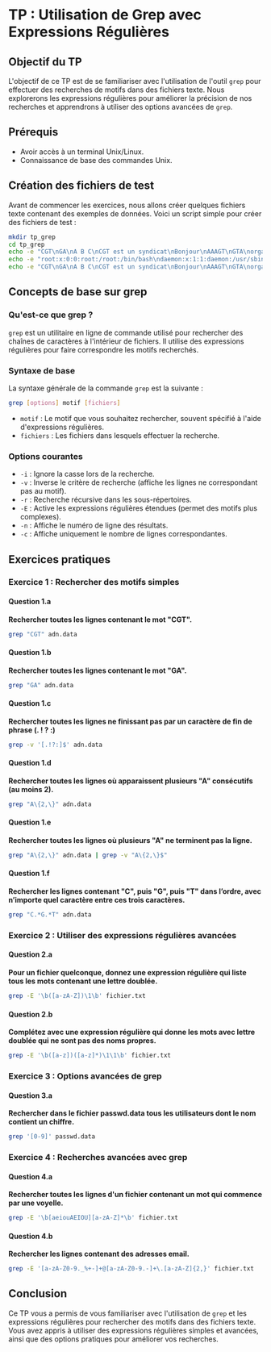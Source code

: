 # TP : Utilisation de Grep avec Expressions Régulières

## Objectif du TP
L'objectif de ce TP est de se familiariser avec l'utilisation de l'outil `grep` pour effectuer des recherches de motifs dans des fichiers texte. Nous explorerons les expressions régulières pour améliorer la précision de nos recherches et apprendrons à utiliser des options avancées de `grep`.

## Prérequis
- Avoir accès à un terminal Unix/Linux.
- Connaissance de base des commandes Unix.

## Création des fichiers de test
Avant de commencer les exercices, nous allons créer quelques fichiers texte contenant des exemples de données. Voici un script simple pour créer des fichiers de test :

```bash
mkdir tp_grep
cd tp_grep
echo -e "CGT\nGA\nA B C\nCGT est un syndicat\nBonjour\nAAAGT\nGTA\norganisation\nGroupe GA\nCeci est un exemple.\nQuelle est la situation ?\nA A A\nAAAGT\nCGT GA\nBonjour tout le monde.\n1A\nABAC\nBACGTA\n" > adn.data
echo -e "root:x:0:0:root:/root:/bin/bash\ndaemon:x:1:1:daemon:/usr/sbin:/usr/sbin/nologin\ngava:x:1000:1000:gava,,,:/home/gava:/bin/bash\nmysql:x:125:134:MySQL Server,,,:/nonexistent:/bin/false" > passwd.data
echo -e "CGT\nGA\nA B C\nCGT est un syndicat\nBonjour\nAAAGT\nGTA\norganisation\nGroupe GA\nGroupe G\nGG\nCGT\nCGT GA\nG\nA\nAA\nroot:x:0:0:root:/root:/bin/bash\ndaemon:x:1:1:daemon:/usr/sbin:/usr/sbin/nologin\ngava:x:1000:1000:gava,,,:/home/gava:/bin/bash\nmysql:x:125:134:MySQL Server,,,:/nonexistent:/bin/false" > fichier.txt
```

## Concepts de base sur grep

### Qu'est-ce que grep ?
`grep` est un utilitaire en ligne de commande utilisé pour rechercher des chaînes de caractères à l'intérieur de fichiers. Il utilise des expressions régulières pour faire correspondre les motifs recherchés.

### Syntaxe de base
La syntaxe générale de la commande `grep` est la suivante :

```bash
grep [options] motif [fichiers]
```

- `motif` : Le motif que vous souhaitez rechercher, souvent spécifié à l'aide d'expressions régulières.
- `fichiers` : Les fichiers dans lesquels effectuer la recherche.

### Options courantes
- `-i` : Ignore la casse lors de la recherche.
- `-v` : Inverse le critère de recherche (affiche les lignes ne correspondant pas au motif).
- `-r` : Recherche récursive dans les sous-répertoires.
- `-E` : Active les expressions régulières étendues (permet des motifs plus complexes).
- `-n` : Affiche le numéro de ligne des résultats.
- `-c` : Affiche uniquement le nombre de lignes correspondantes.

## Exercices pratiques

### Exercice 1 : Rechercher des motifs simples

#### Question 1.a
**Rechercher toutes les lignes contenant le mot "CGT".**

```bash
grep "CGT" adn.data
```

#### Question 1.b
**Rechercher toutes les lignes contenant le mot "GA".**

```bash
grep "GA" adn.data
```

#### Question 1.c
**Rechercher toutes les lignes ne finissant pas par un caractère de fin de phrase (. ! ? :)**

```bash
grep -v '[.!?:]$' adn.data
```

#### Question 1.d
**Rechercher toutes les lignes où apparaissent plusieurs "A" consécutifs (au moins 2).**

```bash
grep "A\{2,\}" adn.data
```

#### Question 1.e
**Rechercher toutes les lignes où plusieurs "A" ne terminent pas la ligne.**

```bash
grep "A\{2,\}" adn.data | grep -v "A\{2,\}$"
```

#### Question 1.f
**Rechercher les lignes contenant "C", puis "G", puis "T" dans l’ordre, avec n’importe quel caractère entre ces trois caractères.**

```bash
grep "C.*G.*T" adn.data
```

### Exercice 2 : Utiliser des expressions régulières avancées

#### Question 2.a
**Pour un fichier quelconque, donnez une expression régulière qui liste tous les mots contenant une lettre doublée.**

```bash
grep -E '\b([a-zA-Z])\1\b' fichier.txt
```

#### Question 2.b
**Complétez avec une expression régulière qui donne les mots avec lettre doublée qui ne sont pas des noms propres.**

```bash
grep -E '\b([a-z])([a-z]*)\1\1\b' fichier.txt
```

### Exercice 3 : Options avancées de grep

#### Question 3.a
**Rechercher dans le fichier passwd.data tous les utilisateurs dont le nom contient un chiffre.**

```bash
grep '[0-9]' passwd.data
```

### Exercice 4 : Recherches avancées avec grep

#### Question 4.a
**Rechercher toutes les lignes d'un fichier contenant un mot qui commence par une voyelle.**

```bash
grep -E '\b[aeiouAEIOU][a-zA-Z]*\b' fichier.txt
```

#### Question 4.b
**Rechercher les lignes contenant des adresses email.**

```bash
grep -E '[a-zA-Z0-9._%+-]+@[a-zA-Z0-9.-]+\.[a-zA-Z]{2,}' fichier.txt
```

## Conclusion
Ce TP vous a permis de vous familiariser avec l'utilisation de `grep` et les expressions régulières pour rechercher des motifs dans des fichiers texte. Vous avez appris à utiliser des expressions régulières simples et avancées, ainsi que des options pratiques pour améliorer vos recherches.
